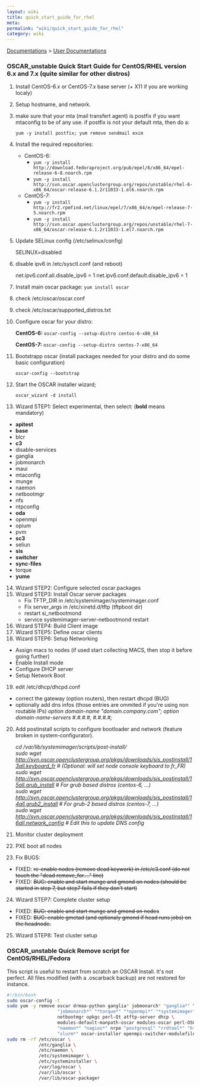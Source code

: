 ```yaml
---
layout: wiki
title: quick_start_guide_for_rhel
meta: 
permalink: "wiki/quick_start_guide_for_rhel"
category: wiki
---
```

<!-- Name: quick_start_guide_for_rhel -->
<!-- Version: 15 -->
<!-- Author: olahaye74 -->
[Documentations](Document) > [User Documentations](Support) 
    
### OSCAR_unstable Quick Start Guide for CentOS/RHEL version 6.x and 7.x (quite similar for other distros)

1. Install CentOS-6.x or CentOS-7.x base server (+ X11 if you are working localy)
2. Setup hostname, and network.
3. make sure that your mta (mail transfert agent) is postfix if you want mtaconfig to  be of any use.
   if postfix is not your default mta, then do a:

    `yum -y install postfix; yum remove sendmail exim`
4. Install the required repositories:
    * CentOS-6:
       - `yum -y install http://download.fedoraproject.org/pub/epel/6/x86_64/epel-release-6-8.noarch.rpm`
       - `yum -y install http://svn.oscar.openclustergroup.org/repos/unstable/rhel-6-x86_64/oscar-release-6.1.2r11033-1.el6.noarch.rpm`
    * CentOS-7:
       - `yum -y install http://fr2.rpmfind.net/linux/epel/7/x86_64/e/epel-release-7-5.noarch.rpm`
       - `yum -y install http://svn.oscar.openclustergroup.org/repos/unstable/rhel-7-x86_64/oscar-release-6.1.2r11033-1.el7.noarch.rpm`
5. Update SELinux config (/etc/selinux/config)

    SELINUX=disabled
6. disable ipv6 in /etc/sysctl.conf (and reboot)

    net.ipv6.conf.all.disable_ipv6 = 1
    net.ipv6.conf.default.disable_ipv6 = 1
7. Install main oscar package:
    `yum install oscar`
8. check /etc/oscar/oscar.conf
9. check /etc/oscar/supported_distros.txt
10. Configure oscar for your distro:

    **CentOS-6:**
    `oscar-config --setup-distro centos-6-x86_64`
    
    **CentOS-7:**
    `oscar-config --setup-distro centos-7-x86_64`
11. Bootstrapp oscar (install packages needed for your distro and do some basic configuration)

    `oscar-config --bootstrap`
12. Start the OSCAR installer wizard;

    `oscar_wizard -d install`
13. Wizard STEP1: Select experimental, then select: (**bold** means mandatory)
* **apitest**
* **base**
* blcr
* **c3**
* disable-services
* ganglia
* jobmonarch
* maui
* mtaconfig
* munge
* naemon
* netbootmgr
* nfs
* ntpconfig
* **oda**
* openmpi
* opium
* pvm
* **sc3**
* seliun
* **sis**
* **switcher**
* **sync-files**
* torque
* **yume**
14. Wizard STEP2: Configure selected oscar packages
15. Wizard STEP3: Install Oscar server packages
    - Fix TFTP_DIR in /etc/systemimager/systemimager.conf
    - Fix server_args in /etc/xinetd.d/tftp (tftpboot dir)
    - restart si_netbootmond
    - service systemimager-server-netbootmond restart
16. Wizard STEP4: Build Client image
17. Wizard STEP5: Define oscar clients
18. Wizard STEP6: Setup Networking
   - Assign macs to nodes (if used start collecting MACS, then stop it before going further)
   - Enable Install mode
   - Configure DHCP server
   - Setup Network Boot
19. edit /etc/dhcp/dhcpd.conf
   - correct the gateway (option routers), then restart dhcpd (BUG)
   - optionally add dns infos (those entries are ommited if you're using non routable IPs)
      _option domain-name "domain.company.com";_
      _option domain-name-servers #.#.#.#, #.#.#.#;_
20. Add postinstall scripts to configure bootloader and network (feature broken in system-configurator).

    _cd /var/lib/systemimager/scripts/post-install/   
    sudo wget http://svn.oscar.openclustergroup.org/pkgs/downloads/sis_postinstall/13all.keyboard_fr    # (Optional: will set node console keyboard to fr_FR)  
    sudo wget http://svn.oscar.openclustergroup.org/pkgs/downloads/sis_postinstall/15all.grub_install   # For grub based distros (centos-6, ...)  
    sudo wget http://svn.oscar.openclustergroup.org/pkgs/downloads/sis_postinstall/14all.grub2_install  # For grub-2 based distros (centos-7, ...)  
    sudo wget http://svn.oscar.openclustergroup.org/pkgs/downloads/sis_postinstall/16all.network_config # Edit this to update DNS config_
21. Monitor cluster deployment
22. PXE boot all nodes
23. Fix BUGS:
   - FIXED: ~~re-enable nodes (remove dead keywork) in /etc/c3.conf (do not touch the "dead remove_for...." line)~~
   - FIXED: ~~BUG: enable and start munge and gmond on nodes (should be started in step 7, but step7 fails if they don't start)~~
24. Wizard STEP7: Complete cluster setup
   - FIXED: ~~BUG: enable and start munge and gmond on nodes~~
   - FIXED: ~~BUG: enable gmetad (and optionaly gmond if head runs jobs) on the headnode.~~
25. Wizard STEP8: Test cluster setup


### OSCAR_unstable Quick Remove script for CentOS/RHEL/Fedora
 
This script is useful to restart from scratch an OSCAR Install. It's not perfect. All files modified (with a .oscarback backup) are not restored for instance.


``` bash
#!/bin/bash
sudo oscar-config -t
sudo yum -y remove oscar drmaa-python ganglia* jobmonarch* "ganglia*" \ 
                   "jobmonarch*" "*torque*" "*openmpi*" "*systemimager*" \ 
                   netbootmgr opkgc perl-Qt atftp-server dhcp \
                   modules-default-manpath-oscar modules-oscar perl-OSCAR \
                   "naemon*" "nagios*" nrpe "postgresql" "rrdtool*" "httpd*" \
                   "slurm*" oscar-installer openmpi-switcher-modulefile
sudo rm -rf /etc/oscar \
            /etc/ganglia \
            /etc/naemon \
            /etc/systemimager \
            /etc/systeminstaller \
            /var/log/oscar \
            /var/lib/oscar \
            /var/lib/oscar-packager
```

